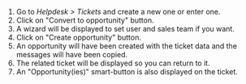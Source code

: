 1.  Go to *Helpdesk \> Tickets* and create a new one or enter one.
2.  Click on "Convert to opportunity" button.
3.  A wizard will be displayed to set user and sales team if you want.
4.  Click on "Create opportunity" button.
5.  An opportunity will have been created with the ticket data and the
    messages will have been copied.
6.  The related ticket will be displayed so you can return to it.
7.  An "Opportunity(ies)" smart-button is also displayed on the ticket.
